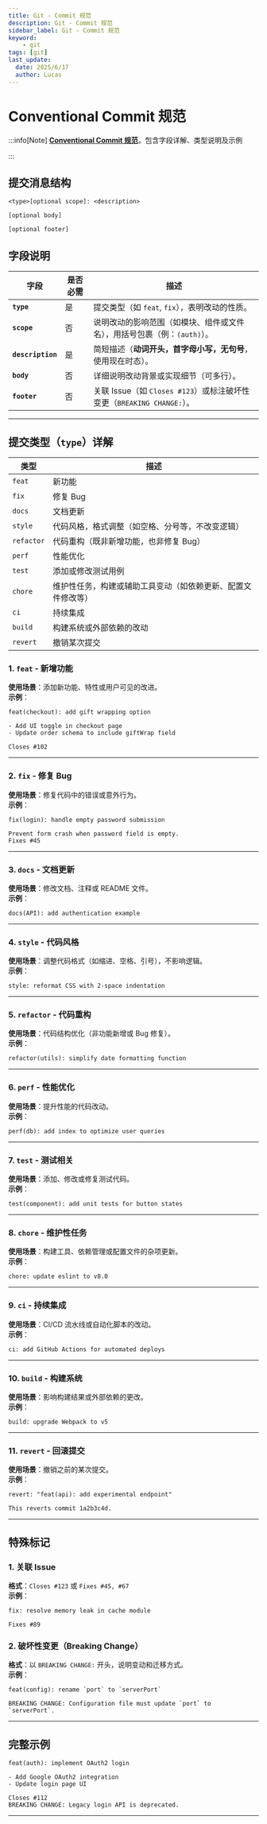 ```yaml
---
title: Git - Commit 规范
description: Git - Commit 规范
sidebar_label: Git - Commit 规范
keyword:
    - git
tags: [git]
last_update:
  date: 2025/6/17
  author: Lucas
---
```


# Conventional Commit 规范

:::info[Note]
**[Conventional Commit 规范](https://www.conventionalcommits.org/zh-hans/v1.0.0/)**，包含字段详解、类型说明及示例

:::

## 提交消息结构
```plaintext
<type>[optional scope]: <description>

[optional body]

[optional footer]
```

## 字段说明
| 字段          | 是否必需 | 描述                                                                 |
|---------------|----------|----------------------------------------------------------------------|
| **`type`**    | 是       | 提交类型（如 `feat`, `fix`），表明改动的性质。                        |
| **`scope`**   | 否       | 说明改动的影响范围（如模块、组件或文件名），用括号包裹（例：`(auth)`）。 |
| **`description`** | 是 | 简短描述（**动词开头，首字母小写，无句号**，使用现在时态）。          |
| **`body`**    | 否       | 详细说明改动背景或实现细节（可多行）。                                |
| **`footer`**  | 否       | 关联 Issue（如 `Closes #123`）或标注破坏性变更（`BREAKING CHANGE:`）。 |

---

## 提交类型（`type`）详解

| 类型          | 描述                       |
|---------------|--------------------------|
| `feat`        | 新功能                      |
| `fix`         | 修复 Bug                   |
| `docs`        | 文档更新                     |
| `style`       | 代码风格，格式调整（如空格、分号等，不改变逻辑） |
| `refactor`    | 代码重构（既非新增功能，也非修复 Bug）    |
| `perf`        | 性能优化                     |
| `test`        | 添加或修改测试用例                |
| `chore`       | 维护性任务，构建或辅助工具变动（如依赖更新、配置文件修改等）                   |
| `ci`          | 持续集成                     |
| `build`       | 构建系统或外部依赖的改动             |
| `revert`      | 撤销某次提交                   |


### 1. `feat` - 新增功能
**使用场景**：添加新功能、特性或用户可见的改进。  
**示例**：
```plaintext
feat(checkout): add gift wrapping option

- Add UI toggle in checkout page
- Update order schema to include giftWrap field

Closes #102
```

---

### 2. `fix` - 修复 Bug
**使用场景**：修复代码中的错误或意外行为。  
**示例**：
```plaintext
fix(login): handle empty password submission

Prevent form crash when password field is empty.
Fixes #45
```

---

### 3. `docs` - 文档更新
**使用场景**：修改文档、注释或 README 文件。  
**示例**：
```plaintext
docs(API): add authentication example
```

---

### 4. `style` - 代码风格
**使用场景**：调整代码格式（如缩进、空格、引号），不影响逻辑。  
**示例**：
```plaintext
style: reformat CSS with 2-space indentation
```

---

### 5. `refactor` - 代码重构
**使用场景**：代码结构优化（非功能新增或 Bug 修复）。  
**示例**：
```plaintext
refactor(utils): simplify date formatting function
```

---

### 6. `perf` - 性能优化
**使用场景**：提升性能的代码改动。  
**示例**：
```plaintext
perf(db): add index to optimize user queries
```

---

### 7. `test` - 测试相关
**使用场景**：添加、修改或修复测试代码。  
**示例**：
```plaintext
test(component): add unit tests for button states
```

---

### 8. `chore` - 维护性任务
**使用场景**：构建工具、依赖管理或配置文件的杂项更新。  
**示例**：
```plaintext
chore: update eslint to v8.0
```

---

### 9. `ci` - 持续集成
**使用场景**：CI/CD 流水线或自动化脚本的改动。  
**示例**：
```plaintext
ci: add GitHub Actions for automated deploys
```

---

### 10. `build` - 构建系统
**使用场景**：影响构建结果或外部依赖的更改。  
**示例**：
```plaintext
build: upgrade Webpack to v5
```

---

### 11. `revert` - 回滚提交
**使用场景**：撤销之前的某次提交。  
**示例**：
```plaintext
revert: "feat(api): add experimental endpoint"

This reverts commit 1a2b3c4d.
```

---

## 特殊标记

### 1. 关联 Issue
**格式**：`Closes #123` 或 `Fixes #45, #67`  
**示例**：
```plaintext
fix: resolve memory leak in cache module

Fixes #89
```

### 2. 破坏性变更（Breaking Change）
**格式**：以 `BREAKING CHANGE:` 开头，说明变动和迁移方式。  
**示例**：
```plaintext
feat(config): rename `port` to `serverPort`

BREAKING CHANGE: Configuration file must update `port` to `serverPort`.
```

---

## 完整示例
```plaintext
feat(auth): implement OAuth2 login

- Add Google OAuth2 integration
- Update login page UI

Closes #112
BREAKING CHANGE: Legacy login API is deprecated.
```

---

